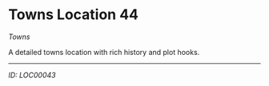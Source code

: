 # Towns Location 44

*Towns*

A detailed towns location with rich history and plot hooks.

---
*ID: LOC00043*